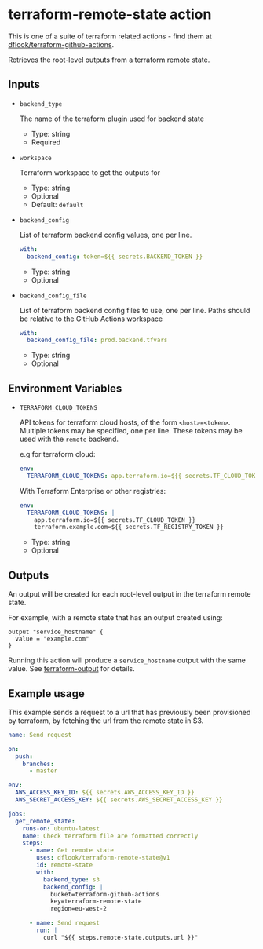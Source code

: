 # terraform-remote-state action

This is one of a suite of terraform related actions - find them at [dflook/terraform-github-actions](https://github.com/dflook/terraform-github-actions).

Retrieves the root-level outputs from a terraform remote state.

## Inputs

* `backend_type`

  The name of the terraform plugin used for backend state

  - Type: string
  - Required

* `workspace`

  Terraform workspace to get the outputs for

  - Type: string
  - Optional
  - Default: `default`

* `backend_config`

  List of terraform backend config values, one per line.

  ```yaml
  with:
    backend_config: token=${{ secrets.BACKEND_TOKEN }}
  ```

  - Type: string
  - Optional

* `backend_config_file`

  List of terraform backend config files to use, one per line.
  Paths should be relative to the GitHub Actions workspace

  ```yaml
  with:
    backend_config_file: prod.backend.tfvars
  ```

  - Type: string
  - Optional

## Environment Variables

* `TERRAFORM_CLOUD_TOKENS`

  API tokens for terraform cloud hosts, of the form `<host>=<token>`. Multiple tokens may be specified, one per line.
  These tokens may be used with the `remote` backend.

  e.g for terraform cloud:
  ```yaml
  env:
    TERRAFORM_CLOUD_TOKENS: app.terraform.io=${{ secrets.TF_CLOUD_TOKEN }}
  ```

  With Terraform Enterprise or other registries:
  ```yaml
  env:
    TERRAFORM_CLOUD_TOKENS: |
      app.terraform.io=${{ secrets.TF_CLOUD_TOKEN }}
      terraform.example.com=${{ secrets.TF_REGISTRY_TOKEN }}
  ```

  - Type: string
  - Optional

## Outputs

An output will be created for each root-level output in the terraform remote state.

For example, with a remote state that has an output created using:
```hcl
output "service_hostname" {
  value = "example.com"
}
```
Running this action will produce a `service_hostname` output with the same value.
See [terraform-output](https://github.com/dflook/terraform-github-actions/tree/master/terraform-output) for details.

## Example usage

This example sends a request to a url that has previously been provisioned by terraform, by fetching the url from the remote state in S3.

```yaml
name: Send request

on:
  push:
    branches:
      - master

env:
  AWS_ACCESS_KEY_ID: ${{ secrets.AWS_ACCESS_KEY_ID }}
  AWS_SECRET_ACCESS_KEY: ${{ secrets.AWS_SECRET_ACCESS_KEY }}

jobs:
  get_remote_state:
    runs-on: ubuntu-latest
    name: Check terraform file are formatted correctly
    steps:
      - name: Get remote state
        uses: dflook/terraform-remote-state@v1
        id: remote-state
        with:
          backend_type: s3
          backend_config: |
            bucket=terraform-github-actions
            key=terraform-remote-state
            region=eu-west-2

      - name: Send request
        run: |
          curl "${{ steps.remote-state.outputs.url }}"
```
